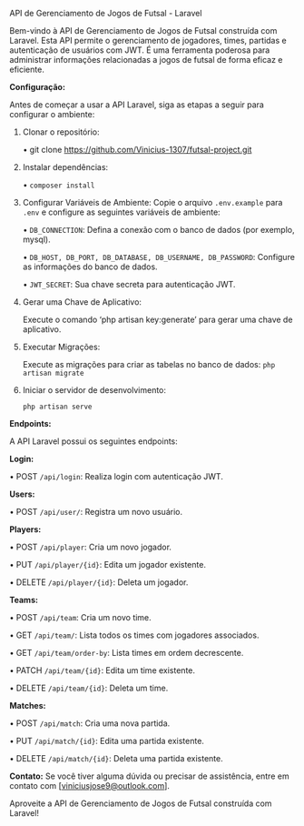API de Gerenciamento de Jogos de Futsal - Laravel

Bem-vindo à API de Gerenciamento de Jogos de Futsal construída com Laravel. Esta API permite o gerenciamento de jogadores, times, partidas e autenticação de usuários com JWT. É uma ferramenta poderosa para administrar informações relacionadas a jogos de futsal de forma eficaz e eficiente.

**Configuração:**

Antes de começar a usar a API Laravel, siga as etapas a seguir para configurar o ambiente:

1.	Clonar o repositório:

    •	git clone https://github.com/Vinicius-1307/futsal-project.git

2.	Instalar dependências:	

    •	```composer install```

3.	Configurar Variáveis de Ambiente:
Copie o arquivo ```.env.example``` para ```.env``` e configure as seguintes variáveis de ambiente:

    •	```DB_CONNECTION```: Defina a conexão com o banco de dados (por exemplo, mysql).
  	
    •	```DB_HOST, DB_PORT, DB_DATABASE, DB_USERNAME, DB_PASSWORD```: Configure as informações do banco de dados.
  	
    •	```JWT_SECRET```: Sua chave secreta para autenticação JWT.

5.	Gerar uma Chave de Aplicativo:
   
    Execute o comando ‘php artisan key:generate’ para gerar uma chave de aplicativo.

6.	Executar Migrações:

    Execute as migrações para criar as tabelas no banco de dados:
    ```php artisan migrate```

7.	Iniciar o servidor de desenvolvimento:

    ```php artisan serve```

**Endpoints:**

A API Laravel possui os seguintes endpoints: 

**Login:**

•	POST ```/api/login```: Realiza login com autenticação JWT.

**Users:**

•	POST ```/api/user/```: Registra um novo usuário.

**Players:**

•	POST ```/api/player```: Cria um novo jogador.

•	PUT ```/api/player/{id}```: Edita um jogador existente.

•	DELETE ```/api/player/{id}```: Deleta um jogador.

**Teams:**

•	POST ```/api/team```: Cria um novo time.

•	GET ```/api/team/```: Lista todos os times com jogadores associados.

•	GET ```/api/team/order-by```: Lista times em ordem decrescente.

•	PATCH ```/api/team/{id}```: Edita um time existente.

•	DELETE ```/api/team/{id}```: Deleta um time.

**Matches:**

•	POST ```/api/match```: Cria uma nova partida.

•	PUT ```/api/match/{id}```: Edita uma partida existente.

•	DELETE ```/api/match/{id}```: Deleta uma partida existente.

**Contato:**
Se você tiver alguma dúvida ou precisar de assistência, entre em contato com [viniciusjose9@outlook.com].

Aproveite a API de Gerenciamento de Jogos de Futsal construída com Laravel!	

	
